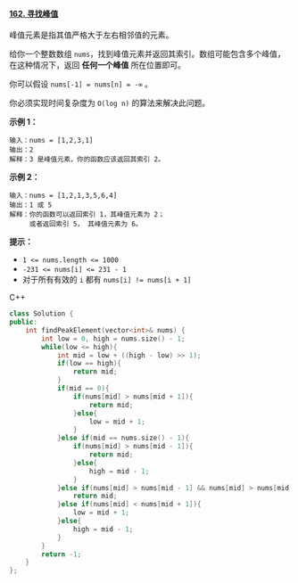 #### [162. 寻找峰值](https://leetcode-cn.com/problems/find-peak-element/)

峰值元素是指其值严格大于左右相邻值的元素。

给你一个整数数组 `nums`，找到峰值元素并返回其索引。数组可能包含多个峰值，在这种情况下，返回 **任何一个峰值** 所在位置即可。

你可以假设 `nums[-1] = nums[n] = -∞` 。

你必须实现时间复杂度为 `O(log n)` 的算法来解决此问题。

 

**示例 1：**

```
输入：nums = [1,2,3,1]
输出：2
解释：3 是峰值元素，你的函数应该返回其索引 2。
```

**示例 2：**

```
输入：nums = [1,2,1,3,5,6,4]
输出：1 或 5 
解释：你的函数可以返回索引 1，其峰值元素为 2；
     或者返回索引 5， 其峰值元素为 6。
```

 

**提示：**

- `1 <= nums.length <= 1000`
- `-231 <= nums[i] <= 231 - 1`
- 对于所有有效的 `i` 都有 `nums[i] != nums[i + 1]`



C++

```c++
class Solution {
public:
    int findPeakElement(vector<int>& nums) {
        int low = 0, high = nums.size() - 1;
        while(low <= high){
            int mid = low + ((high - low) >> 1);
            if(low == high){
                return mid;
            }
            if(mid == 0){
                if(nums[mid] > nums[mid + 1]){
                    return mid;
                }else{
                    low = mid + 1;
                }
            }else if(mid == nums.size() - 1){
                if(nums[mid] > nums[mid - 1]){
                    return mid;
                }else{
                    high = mid - 1;
                }
            }else if(nums[mid] > nums[mid - 1] && nums[mid] > nums[mid + 1]){
                return mid;
            }else if(nums[mid] < nums[mid + 1]){
                low = mid + 1;
            }else{
                high = mid - 1;
            }
        }
        return -1;
    }
};
```

